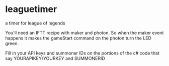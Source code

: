 # leaguetimer
a timer for league of legends

You'll need an IFTT recipe with maker and photon. So when the maker event happens it makes the gameStart command on the photon turn the LED green.

Fill in your API keys and summoner IDs on the portions of the c# code that say YOURAPIKEY/YOURKEY and SUMMONERID
